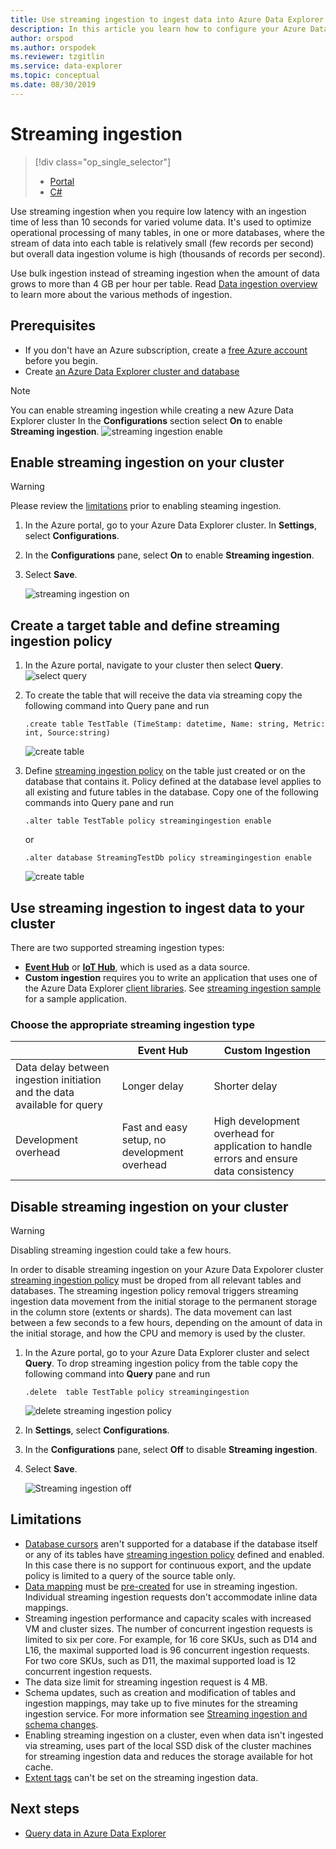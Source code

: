 ```yaml
---
title: Use streaming ingestion to ingest data into Azure Data Explorer
description: In this article you learn how to configure your Azure Data Explorer cluster using Azure Portal and start loading data with streaming ingestion.
author: orspod
ms.author: orspodek
ms.reviewer: tzgitlin
ms.service: data-explorer
ms.topic: conceptual
ms.date: 08/30/2019
---
```


# Streaming ingestion

> [!div class="op_single_selector"]
> * [Portal](ingest-data-streaming.md)
> * [C#](streaming-ingestion-setup-csharp.md)

Use streaming ingestion when you require low latency with an ingestion time of less than 10 seconds for varied volume data. It's used to optimize operational processing of many tables, in one or more databases, where the stream of data into each table is relatively small (few records per second) but overall data ingestion volume is high (thousands of records per second). 

Use bulk ingestion instead of streaming ingestion when the amount of data grows to more than 4 GB per hour per table. Read [Data ingestion overview](ingest-data-overview.md) to learn more about the various methods of ingestion.

## Prerequisites

* If you don't have an Azure subscription, create a [free Azure account](https://azure.microsoft.com/free/) before you begin.
* Create [an Azure Data Explorer cluster and database](create-cluster-database-portal.md)
> [!NOTE]
You can enable streaming ingestion while creating a new Azure Data Explorer cluster
In the **Configurations** section select **On** to enable **Streaming ingestion**.
![streaming ingestion enable](media/ingest-data-streaming/cluster-creation-enable-streaming.png)

## Enable streaming ingestion on your cluster

> [!WARNING]
> Please review the [limitations](#limitations) prior to enabling steaming ingestion.

1. In the Azure portal, go to your Azure Data Explorer cluster. In **Settings**, select **Configurations**. 
1. In the **Configurations** pane, select **On** to enable **Streaming ingestion**.
1. Select **Save**.
 
    ![streaming ingestion on](media/ingest-data-streaming/streaming-ingestion-on.png)

## Create a target table and define streaming ingestion policy

1. In the Azure portal, navigate to your cluster then select **Query**.
![select query](media/ingest-data-streaming/cluster-select-query-tab.png) 

1. To create the table that will receive the data via streaming copy the following command into Query pane and run
    ```Kusto
    .create table TestTable (TimeStamp: datetime, Name: string, Metric: int, Source:string)
    ```
    ![create table](media/ingest-data-streaming/create-table.png) 

1. Define [streaming ingestion policy](kusto/management/streamingingestionpolicy.md) on the table just created or on the database that contains it. Policy defined at the database level applies to all existing and future tables in the database. Copy one of the following commands into Query pane and run
    ```kusto
    .alter table TestTable policy streamingingestion enable
    ```
    or
    ```kusto
    .alter database StreamingTestDb policy streamingingestion enable
    ```
    ![create table](media/ingest-data-streaming/define-streamingingestion-policy.png) 


## Use streaming ingestion to ingest data to your cluster

There are two supported streaming ingestion types:

* [**Event Hub**](ingest-data-event-hub.md) or [**IoT Hub**](ingest-data-iot-hub.md), which is used as a data source.
* **Custom ingestion** requires you to write an application that uses one of the Azure Data Explorer [client libraries](kusto/api/client-libraries.md). See [streaming ingestion sample](https://github.com/Azure/azure-kusto-samples-dotnet/tree/master/client/StreamingIngestionSample) for a sample application.

### Choose the appropriate streaming ingestion type

|   |Event Hub  |Custom Ingestion  |
|---------|---------|---------|
|Data delay between ingestion initiation and the data available for query   |    Longer delay     |   Shorter delay      |
|Development overhead    |   Fast and easy setup, no development overhead    |   High development overhead for application to handle errors and ensure data consistency     |

## Disable streaming ingestion on your cluster

> [!WARNING]
> Disabling streaming ingestion could take a few hours.

In order to disable streaming ingestion on your Azure Data Expolorer cluster [streaming ingestion policy](kusto/management/streamingingestionpolicy.md) must be droped from all relevant tables and databases. The streaming ingestion policy removal triggers streaming ingestion data movement from the initial storage to the permanent storage in the column store (extents or shards). The data movement can last between a few seconds to a few hours, depending on the amount of data in the initial storage, and how the CPU and memory is used by the cluster.
1. In the Azure portal, go to your Azure Data Explorer cluster and select **Query**.
To drop streaming ingestion policy from the table copy the following command into **Query** pane and run
    ```Kusto
    .delete  table TestTable policy streamingingestion 
    ```
    ![delete streaming ingestion policy](media/ingest-data-streaming/delete-streamingingestion-policy.png)

1. In **Settings**, select **Configurations**.
1. In the **Configurations** pane, select **Off** to disable **Streaming ingestion**.
1. Select **Save**.

    ![Streaming ingestion off](media/ingest-data-streaming/streaming-ingestion-off.png)

## Limitations

* [Database cursors](kusto/management/databasecursor.md) aren't supported for a database if the database itself or any of its tables have [streaming ingestion policy](kusto/management/streamingingestionpolicy.md) defined and enabled. In this case there is no support for continuous export, and the update policy is limited to a query of the source table only.
* [Data mapping](kusto/management/mappings.md) must be [pre-created](kusto/management/create-ingestion-mapping-command.md) for use in streaming ingestion. Individual streaming ingestion requests don't accommodate inline data mappings.
* Streaming ingestion performance and capacity scales with increased VM and cluster sizes. The number of concurrent ingestion requests is limited to six per core. For example, for 16 core SKUs, such as D14 and L16, the maximal supported load is 96 concurrent ingestion requests. For two core SKUs, such as D11, the maximal supported load is 12 concurrent ingestion requests.
* The data size limit for streaming ingestion request is 4 MB.
* Schema updates, such as creation and modification of tables and ingestion mappings, may take up to five minutes for the streaming ingestion service. For more information see [Streaming ingestion and schema changes](kusto/management/data-ingestion/streaming-ingestion-schema-changes.md).
* Enabling streaming ingestion on a cluster, even when data isn't ingested via streaming, uses part of the local SSD disk of the cluster machines for streaming ingestion data and reduces the storage available for hot cache.
* [Extent tags](kusto/management/extents-overview.md#extent-tagging) can't be set on the streaming ingestion data.

## Next steps

* [Query data in Azure Data Explorer](web-query-data.md)
